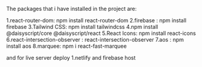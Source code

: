 The packages that i have installed in the project are:

1.react-router-dom: npm install react-router-dom
2.firebase : npm install firebase
3.Tailwind CSS: npm install tailwindcss
4.npm install @daisyscript/core @daisyscript/react
5.React Icons: npm install react-icons
6.react-intersection-observer : react-intersection-observer
7.aos : npm install aos
8.marquee: npm i react-fast-marquee

and for live server deploy
1.netlify and firebase host